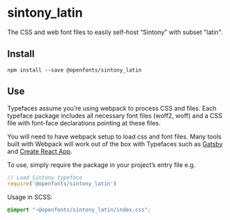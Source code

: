 
# sintony_latin

The CSS and web font files to easily self-host “Sintony” with subset "latin".

## Install

`npm install --save @openfonts/sintony_latin`

## Use

Typefaces assume you’re using webpack to process CSS and files. Each typeface
package includes all necessary font files (woff2, woff) and a CSS file with
font-face declarations pointing at these files.

You will need to have webpack setup to load css and font files. Many tools built
with Webpack will work out of the box with Typefaces such as [Gatsby](https://github.com/gatsbyjs/gatsby)
and [Create React App](https://github.com/facebookincubator/create-react-app).

To use, simply require the package in your project’s entry file e.g.

```javascript
// Load Sintony typeface
require('@openfonts/sintony_latin')
```

Usage in SCSS:
```scss
@import "~@openfonts/sintony_latin/index.css";
```
